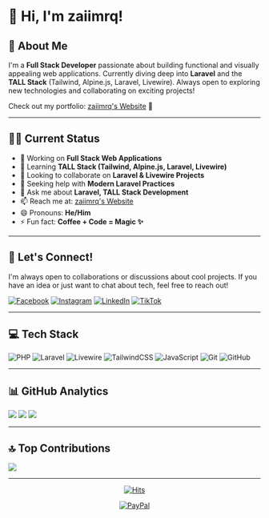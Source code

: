 # 👋 Hi, I'm zaiimrq!

## 🌟 About Me
I'm a **Full Stack Developer** passionate about building functional and visually appealing web applications. Currently diving deep into **Laravel** and the **TALL Stack** (Tailwind, Alpine.js, Laravel, Livewire). Always open to exploring new technologies and collaborating on exciting projects!

Check out my portfolio: [zaiimrq's Website](https://bit.ly/zaiimrq) 🚀

---

## 👨‍💻 Current Status
- 🔭 Working on **Full Stack Web Applications**
- 🌱 Learning **TALL Stack (Tailwind, Alpine.js, Laravel, Livewire)**
- 👯 Looking to collaborate on **Laravel & Livewire Projects**
- 🤔 Seeking help with **Modern Laravel Practices**
- 💬 Ask me about **Laravel, TALL Stack Development**
- 📫 Reach me at: [zaiimrq's Website](https://bit.ly/zaiimrq)
- 😄 Pronouns: **He/Him**
- ⚡ Fun fact: **Coffee + Code = Magic ✨**

---

## 🤝 Let's Connect!
I'm always open to collaborations or discussions about cool projects. If you have an idea or just want to chat about tech, feel free to reach out!

[![Facebook](https://img.shields.io/badge/Facebook-%231877F2.svg?logo=Facebook&logoColor=white)](https://facebook.com/zaiimrq)
[![Instagram](https://img.shields.io/badge/Instagram-%23E4405F.svg?logo=Instagram&logoColor=white)](https://instagram.com/zaiimrq)
[![LinkedIn](https://img.shields.io/badge/LinkedIn-%230077B5.svg?logo=linkedin&logoColor=white)](https://linkedin.com/in/zaiimrq)
[![TikTok](https://img.shields.io/badge/TikTok-%23000000.svg?logo=TikTok&logoColor=white)](https://tiktok.com/@zaiimrq)

---

## 💻 Tech Stack
![PHP](https://img.shields.io/badge/php-%23777BB4.svg?style=flat&logo=php&logoColor=white)
![Laravel](https://img.shields.io/badge/laravel-%23FF2D20.svg?style=flat&logo=laravel&logoColor=white)
![Livewire](https://img.shields.io/badge/livewire-%234E56A6.svg?style=flat&logo=livewire&logoColor=white)
![TailwindCSS](https://img.shields.io/badge/tailwindcss-%2338B2AC.svg?style=flat&logo=tailwind-css&logoColor=white)
![JavaScript](https://img.shields.io/badge/javascript-%23323330.svg?style=flat&logo=javascript&logoColor=%23F7DF1E)
![Git](https://img.shields.io/badge/git-%23F05033.svg?style=flat&logo=git&logoColor=white)
![GitHub](https://img.shields.io/badge/github-%23121011.svg?style=flat&logo=github&logoColor=white)

---

## 📊 GitHub Analytics
<div>

![](https://github-readme-stats.vercel.app/api?username=zaiimrq&theme=tokyonight&hide_border=true&include_all_commits=false&count_private=false)
![](https://github-readme-streak-stats.herokuapp.com/?user=zaiimrq&theme=tokyonight&hide_border=true)
![](https://github-readme-stats.vercel.app/api/top-langs/?username=zaiimrq&theme=tokyonight&hide_border=true&include_all_commits=false&count_private=false&layout=compact)

</div>

---

## 🔝 Top Contributions
![](https://github-contributor-stats.vercel.app/api?username=zaiimrq&limit=5&theme=tokyonight&combine_all_yearly_contributions=true)

---

<div align="center">

[![Hits](https://hits.seeyoufarm.com/api/count/incr/badge.svg?url=https%3A%2F%2Fgithub.com%2Fzaiimrq&count_bg=%2379C83D&title_bg=%23555555&icon=&icon_color=%23E7E7E7&title=hits&edge_flat=false)](https://hits.seeyoufarm.com)

[![PayPal](https://img.shields.io/badge/PayPal-00457C?style=flat&logo=paypal&logoColor=white)](https://paypal.me/zaiimrq)

</div>
